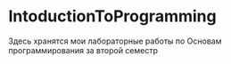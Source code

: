 # IntoductionToProgramming

Здесь хранятся мои лабораторные работы по Основам программирования за второй семестр
